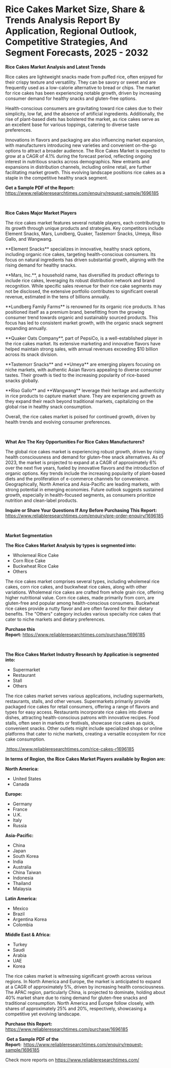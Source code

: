 <p><h1>Rice Cakes Market Size, Share & Trends Analysis Report By Application, Regional Outlook, Competitive Strategies, And Segment Forecasts, 2025 - 2032</h1></p><p><strong>Rice Cakes Market Analysis and Latest Trends</strong></p>
<p><p>Rice cakes are lightweight snacks made from puffed rice, often enjoyed for their crispy texture and versatility. They can be savory or sweet and are frequently used as a low-calorie alternative to bread or chips. The market for rice cakes has been experiencing notable growth, driven by increasing consumer demand for healthy snacks and gluten-free options. </p><p>Health-conscious consumers are gravitating toward rice cakes due to their simplicity, low fat, and the absence of artificial ingredients. Additionally, the rise of plant-based diets has bolstered the market, as rice cakes serve as an excellent base for various toppings, catering to diverse taste preferences. </p><p>Innovations in flavors and packaging are also influencing market expansion, with manufacturers introducing new varieties and convenient on-the-go options to attract a broader audience. The Rice Cakes Market is expected to grow at a CAGR of 4.1% during the forecast period, reflecting ongoing interest in nutritious snacks across demographics. New entrants and expansions in distribution channels, including online retail, are further facilitating market growth. This evolving landscape positions rice cakes as a staple in the competitive healthy snack segment.</p></p>
<p><strong>Get a Sample PDF of the Report:&nbsp;</strong> <a href="https://www.reliableresearchtimes.com/enquiry/request-sample/1696185?utm_campaign=3576&utm_medium=2&utm_source=Github&utm_content=ia&utm_term=07042025&utm_id=rice-cakes">https://www.reliableresearchtimes.com/enquiry/request-sample/1696185</a></p>
<p>&nbsp;</p>
<p><strong>Rice Cakes Major Market Players</strong></p>
<p><p>The rice cakes market features several notable players, each contributing to its growth through unique products and strategies. Key competitors include Element Snacks, Mars, Lundberg, Quaker, Tastemorr Snacks, Umeya, Riso Gallo, and Wangwang. </p><p>**Element Snacks** specializes in innovative, healthy snack options, including organic rice cakes, targeting health-conscious consumers. Its focus on natural ingredients has driven substantial growth, aligning with the rising demand for healthy snacks. </p><p>**Mars, Inc.**, a household name, has diversified its product offerings to include rice cakes, leveraging its robust distribution network and brand recognition. While specific sales revenue for their rice cake segments may not be disclosed, the extensive portfolio contributes to significant overall revenue, estimated in the tens of billions annually.</p><p>**Lundberg Family Farms** is renowned for its organic rice products. It has positioned itself as a premium brand, benefitting from the growing consumer trend towards organic and sustainably sourced products. This focus has led to consistent market growth, with the organic snack segment expanding annually.</p><p>**Quaker Oats Company**, part of PepsiCo, is a well-established player in the rice cakes market. Its extensive marketing and innovative flavors have helped maintain strong sales, with annual revenues exceeding $10 billion across its snack division.</p><p>**Tastemorr Snacks** and **Umeya** are emerging players focusing on niche markets, with authentic Asian flavors appealing to diverse consumer tastes. Their growth is tied to the increasing popularity of rice-based snacks globally.</p><p>**Riso Gallo** and **Wangwang** leverage their heritage and authenticity in rice products to capture market share. They are experiencing growth as they expand their reach beyond traditional markets, capitalizing on the global rise in healthy snack consumption. </p><p>Overall, the rice cakes market is poised for continued growth, driven by health trends and evolving consumer preferences.</p></p>
<p>&nbsp;</p>
<p><strong>What Are The Key Opportunities For Rice Cakes Manufacturers?</strong></p>
<p><p>The global rice cakes market is experiencing robust growth, driven by rising health consciousness and demand for gluten-free snack alternatives. As of 2023, the market is projected to expand at a CAGR of approximately 6% over the next five years, fueled by innovative flavors and the introduction of organic options. Key trends include the increasing popularity of plant-based diets and the proliferation of e-commerce channels for convenience. Geographically, North America and Asia-Pacific are leading markets, with strong potential in emerging economies. Future outlook suggests sustained growth, especially in health-focused segments, as consumers prioritize nutrition and clean-label products.</p></p>
<p><strong>Inquire or Share Your Questions If Any Before Purchasing This Report:</strong> <a href="https://www.reliableresearchtimes.com/enquiry/pre-order-enquiry/1696185?utm_campaign=3576&utm_medium=2&utm_source=Github&utm_content=ia&utm_term=07042025&utm_id=rice-cakes">https://www.reliableresearchtimes.com/enquiry/pre-order-enquiry/1696185</a></p>
<p>&nbsp;</p>
<p><strong>Market Segmentation</strong></p>
<p><strong>The Rice Cakes Market Analysis by types is segmented into:</strong></p>
<p><ul><li>Wholemeal Rice Cake</li><li>Corn Rice Cake</li><li>Buckwheat Rice Cake</li><li>Others</li></ul></p>
<p><p>The rice cakes market comprises several types, including wholemeal rice cakes, corn rice cakes, and buckwheat rice cakes, along with other variations. Wholemeal rice cakes are crafted from whole grain rice, offering higher nutritional value. Corn rice cakes, made primarily from corn, are gluten-free and popular among health-conscious consumers. Buckwheat rice cakes provide a nutty flavor and are often favored for their dietary benefits. The "Others" category includes various specialty rice cakes that cater to niche markets and dietary preferences.</p></p>
<p><strong>Purchase this Report:&nbsp;</strong><a href="https://www.reliableresearchtimes.com/purchase/1696185?utm_campaign=3576&utm_medium=2&utm_source=Github&utm_content=ia&utm_term=07042025&utm_id=rice-cakes">https://www.reliableresearchtimes.com/purchase/1696185</a></p>
<p>&nbsp;</p>
<p><strong>The Rice Cakes Market Industry Research by Application is segmented into:</strong></p>
<p><ul><li>Supermarket</li><li>Restaurant</li><li>Stall</li><li>Others</li></ul></p>
<p><p>The rice cakes market serves various applications, including supermarkets, restaurants, stalls, and other venues. Supermarkets primarily provide packaged rice cakes for retail consumers, offering a range of flavors and types for easy access. Restaurants incorporate rice cakes into diverse dishes, attracting health-conscious patrons with innovative recipes. Food stalls, often seen in markets or festivals, showcase rice cakes as quick, convenient snacks. Other outlets might include specialized shops or online platforms that cater to niche markets, creating a versatile ecosystem for rice cake consumption.</p></p>
<p><a href="https://www.reliableresearchtimes.com/rice-cakes-r1696185?utm_campaign=3576&utm_medium=2&utm_source=Github&utm_content=ia&utm_term=07042025&utm_id=rice-cakes">&nbsp;https://www.reliableresearchtimes.com/rice-cakes-r1696185</a></p>
<p><strong>In terms of Region, the Rice Cakes Market Players available by Region are:</strong></p>
<p>
    <p> <strong> North America: </strong>
        <ul>
            <li>United States</li>
            <li>Canada</li>
        </ul>
        </p> 
    <p> <strong> Europe: </strong>
        <ul>
            <li>Germany</li>
            <li>France</li>
            <li>U.K.</li>
            <li>Italy</li>
            <li>Russia</li>
        </ul>
        </p> 
    <p> <strong> Asia-Pacific: </strong>
        <ul>
            <li>China</li>
            <li>Japan</li>
            <li>South Korea</li>
            <li>India</li>
            <li>Australia</li>
            <li>China Taiwan</li>
            <li>Indonesia</li>
            <li>Thailand</li>
            <li>Malaysia</li>
        </ul>
        </p> 
    <p> <strong> Latin America: </strong>
        <ul>
            <li>Mexico</li>
            <li>Brazil</li>
            <li>Argentina Korea</li>
            <li>Colombia</li>
        </ul>
        </p> 
    <p> <strong> Middle East & Africa: </strong>
        <ul>
            <li>Turkey</li>
            <li>Saudi</li>
            <li>Arabia</li>
            <li>UAE</li>
            <li>Korea</li>
        </ul>
    </p>
    </p>
<p><p>The rice cakes market is witnessing significant growth across various regions. In North America and Europe, the market is anticipated to expand at a CAGR of approximately 5%, driven by increasing health consciousness. The APAC region, particularly China, is projected to dominate, holding about 40% market share due to rising demand for gluten-free snacks and traditional consumption. North America and Europe follow closely, with shares of approximately 25% and 20%, respectively, showcasing a competitive yet evolving landscape.</p></p>
<p><strong>Purchase this Report: </strong><a href="https://www.reliableresearchtimes.com/purchase/1696185?utm_campaign=3576&utm_medium=2&utm_source=Github&utm_content=ia&utm_term=07042025&utm_id=rice-cakes">https://www.reliableresearchtimes.com/purchase/1696185</a></p>
<p>&nbsp;<strong>Get a Sample PDF of the Report:&nbsp;&nbsp;</strong><a href="https://www.reliableresearchtimes.com/enquiry/request-sample/1696185?utm_campaign=3576&utm_medium=2&utm_source=Github&utm_content=ia&utm_term=07042025&utm_id=rice-cakes">https://www.reliableresearchtimes.com/enquiry/request-sample/1696185</a></p>
<p><strong></strong></p>
<p>Check more reports on <a href="https://www.reliableresearchtimes.com/?utm_campaign=3576&utm_medium=2&utm_source=Github&utm_content=ia&utm_term=07042025&utm_id=rice-cakes">https://www.reliableresearchtimes.com/</a></p>